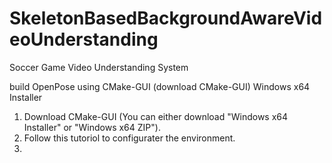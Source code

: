 # SkeletonBasedBackgroundAwareVideoUnderstanding
Soccer Game Video Understanding System


build OpenPose using CMake-GUI (download CMake-GUI) Windows x64 Installer

1. Download CMake-GUI (You can either download "Windows x64 Installer" or "Windows x64 ZIP").
2. Follow this tutoriol to configurater the environment.
3. 
